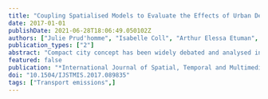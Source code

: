 ```yaml
---
title: "Coupling Spatialised Models to Evaluate the Effects of Urban Densification on Air Quality in the Paris Metropolitan Area"
date: 2017-01-01
publishDate: 2021-06-28T18:06:49.050102Z
authors: ["Julie Prud'homme", "Isabelle Coll", "Arthur Elessa Etuman", "Vincent Viguié", "Nicolas Coulombel"]
publication_types: ["2"]
abstract: "Compact city concept has been widely debated and analysed in scientific literature. Many methodologies have been established, in which the air quality issue was more or less studied. In this article, we propose a methodological perspective that identifies the impact of territorial policies, socio-economic parameters, energy consumption constraints and urban shape on the structure of anthropogenic emissions, and thus on urban and suburban air quality on the case of the Paris metropolitan area (France). To do so, we use a spatialised modelling chain designed to explore the interactions between urban shape and pollutant concentrations in the atmosphere."
featured: false
publication: "*International Journal of Spatial, Temporal and Multimedia Information Systems*"
doi: "10.1504/IJSTMIS.2017.089835"
tags: ["Transport emissions",]
---
```


